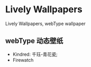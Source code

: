 # Lively Wallpapers
 Lively Wallpapers, webType wallpaper

## webType 动态壁纸

- Kindred: 千珏-青花瓷;
- Firewatch